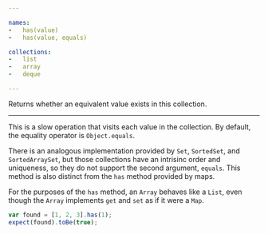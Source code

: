 ```yaml
---

names:
-   has(value)
-   has(value, equals)

collections:
-   list
-   array
-   deque

---
```


Returns whether an equivalent value exists in this collection.

---

This is a slow operation that visits each value in the collection.
By default, the equality operator is `Object.equals`.

There is an analogous implementation provided by `Set`, `SortedSet`, and
`SortedArraySet`, but those collections have an intrisinc order and uniqueness,
so they do not support the second argument, `equals`.
This method is also distinct from the `has` method provided by maps.

For the purposes of the `has` method, an `Array` behaves like a `List`, even
though the `Array` implements `get` and `set` as if it were a `Map`.

```js
var found = [1, 2, 3].has(1);
expect(found).toBe(true);
```

